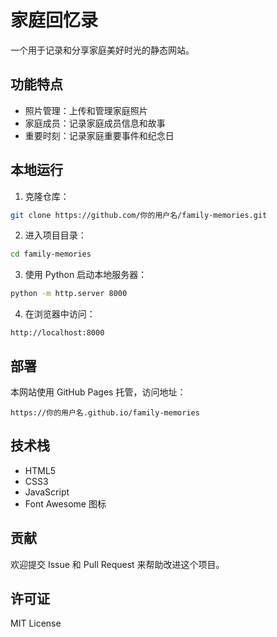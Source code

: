 # 家庭回忆录

一个用于记录和分享家庭美好时光的静态网站。

## 功能特点

- 照片管理：上传和管理家庭照片
- 家庭成员：记录家庭成员信息和故事
- 重要时刻：记录家庭重要事件和纪念日

## 本地运行

1. 克隆仓库：
```bash
git clone https://github.com/你的用户名/family-memories.git
```

2. 进入项目目录：
```bash
cd family-memories
```

3. 使用 Python 启动本地服务器：
```bash
python -m http.server 8000
```

4. 在浏览器中访问：
```
http://localhost:8000
```

## 部署

本网站使用 GitHub Pages 托管，访问地址：
```
https://你的用户名.github.io/family-memories
```

## 技术栈

- HTML5
- CSS3
- JavaScript
- Font Awesome 图标

## 贡献

欢迎提交 Issue 和 Pull Request 来帮助改进这个项目。

## 许可证

MIT License 